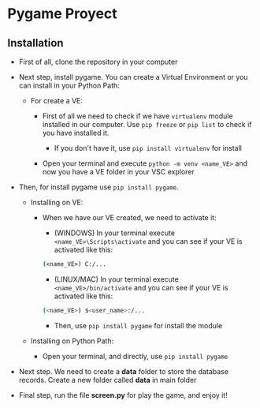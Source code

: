 # Pygame Proyect

## Installation

- First of all, clone the repository in your computer

- Next step, install pygame. You can create a Virtual Environment or you can install in your Python Path:

  - For create a VE:

    - First of all we need to check if we have `virtualenv` module installed in our computer. Use `pip freeze` or `pip list`
    to check if you have installed it.

      - If you don't have it, use `pip install virtualenv` for install

    - Open your terminal and execute `python -m venv <name_VE>` and now you have a VE folder in your VSC explorer

- Then, for install pygame use `pip install pygame`.

  - Installing on VE:

    - When we have our VE created, we need to activate it:

      - (WINDOWS) In your terminal execute `<name_VE>\Scripts\activate` and you can see if your VE is activated like this:

      ```cmd
      (<name_VE>) C:/...
      ```

      - (LINUX/MAC) In your terminal execute `<name_VE>/bin/activate` and you can see if your VE is activated like this:

      ```bash
      (<name_VE>) $<user_name>:/...
      ```

      - Then, use `pip install pygame` for install the module

  - Installing on Python Path:

    - Open your terminal, and directly, use `pip install pygame`

- Next step. We need to create a **data** folder to store the database records. Create a new folder called **data** in main folder

- Final step, run the file **screen.py** for play the game, and enjoy it!
